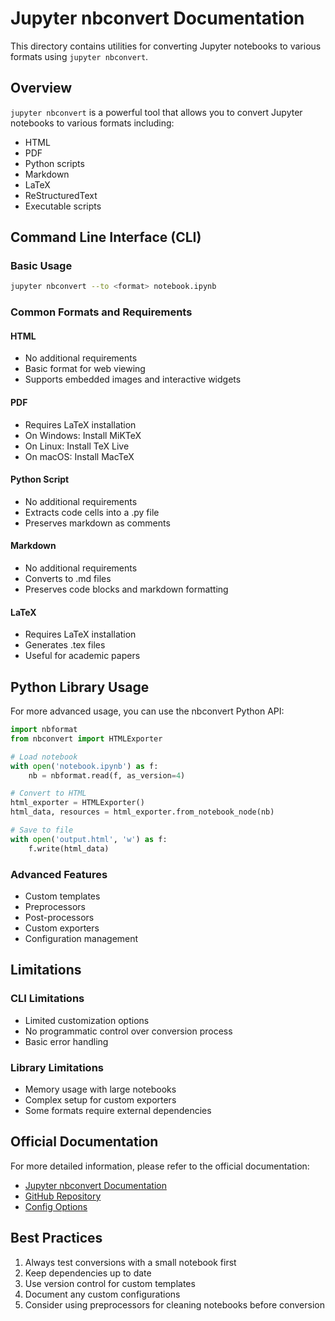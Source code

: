 # Jupyter nbconvert Documentation

This directory contains utilities for converting Jupyter notebooks to various formats using `jupyter nbconvert`.

## Overview

`jupyter nbconvert` is a powerful tool that allows you to convert Jupyter notebooks to various formats including:
- HTML
- PDF
- Python scripts
- Markdown
- LaTeX
- ReStructuredText
- Executable scripts

## Command Line Interface (CLI)

### Basic Usage

```bash
jupyter nbconvert --to <format> notebook.ipynb
```

### Common Formats and Requirements

#### HTML
- No additional requirements
- Basic format for web viewing
- Supports embedded images and interactive widgets

#### PDF
- Requires LaTeX installation
- On Windows: Install MiKTeX
- On Linux: Install TeX Live
- On macOS: Install MacTeX

#### Python Script
- No additional requirements
- Extracts code cells into a .py file
- Preserves markdown as comments

#### Markdown
- No additional requirements
- Converts to .md files
- Preserves code blocks and markdown formatting

#### LaTeX
- Requires LaTeX installation
- Generates .tex files
- Useful for academic papers

## Python Library Usage

For more advanced usage, you can use the nbconvert Python API:

```python
import nbformat
from nbconvert import HTMLExporter

# Load notebook
with open('notebook.ipynb') as f:
    nb = nbformat.read(f, as_version=4)

# Convert to HTML
html_exporter = HTMLExporter()
html_data, resources = html_exporter.from_notebook_node(nb)

# Save to file
with open('output.html', 'w') as f:
    f.write(html_data)
```

### Advanced Features
- Custom templates
- Preprocessors
- Post-processors
- Custom exporters
- Configuration management

## Limitations

### CLI Limitations
- Limited customization options
- No programmatic control over conversion process
- Basic error handling

### Library Limitations
- Memory usage with large notebooks
- Complex setup for custom exporters
- Some formats require external dependencies

## Official Documentation

For more detailed information, please refer to the official documentation:
- [Jupyter nbconvert Documentation](https://nbconvert.readthedocs.io/)
- [GitHub Repository](https://github.com/jupyter/nbconvert)
- [Config Options](https://nbconvert.readthedocs.io/en/latest/config_options.html)
## Best Practices

1. Always test conversions with a small notebook first
2. Keep dependencies up to date
3. Use version control for custom templates
4. Document any custom configurations
5. Consider using preprocessors for cleaning notebooks before conversion 